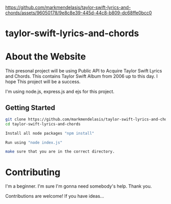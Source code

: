


https://github.com/markmendelasis/taylor-swift-lyrics-and-chords/assets/96050178/9e8c8e39-445d-44c8-b809-dc68ffe0bcc0







# taylor-swift-lyrics-and-chords

# About the Website
This presonal project will be using Public API to Acquire Taylor Swift Lyrics and Chords. This contains Taylor Swift Album from 2006 up to this day. I hope This project will be a success.

I'm using node.js, express.js and ejs for this project.


## Getting Started

```bash
git clone https://github.com/markmendelasis/taylor-swift-lyrics-and-chords.git
cd taylor-swift-lyrics-and-chords

Install all node packages "npm install"

Run using "node index.js"

make sure that you are in the correct directory.


```


<h1>Contributing</h1>
I'm a beginner. I'm sure I'm gonna need somebody's help. Thank you. 

Contributions are welcome! If you have ideas...

